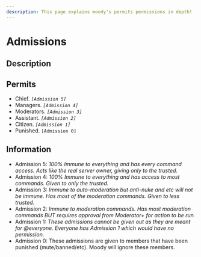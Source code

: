 ```yaml
---
description: This page explains moody's permits permissions in depth!
---
```


# Admissions

## Description

## Permits

* Chief. _`[Admission 5]`_
* Managers. _`[Admission 4]`_
* Moderators. _`[Admission 3]`_
* Assistant. _`[Admission 2]`_
* Citizen. _`[Admission 1]`_
* Punished. `[Admission 0]`

## Information

* Admission 5: _100% Immune to everything and has every command access. Acts like the real server owner, giving only to the trusted._
* Admission 4: _100% Immune to everything and has access to most commands. Given to only the trusted._
* Admission 3: _Immune to auto-moderation but anti-nuke and etc will not be immune. Has most of the moderation commands. Given to less trusted._
* Admission 2: _Immune to moderation commands. Has most moderation commands BUT requires approval from Moderator+ for action to be run._
* Admission 1: _These admissions cannot be given out as they are meant for @everyone. Everyone has Admission 1 which would have no permission._
* Admission 0: These admissions are given to members that have been punished (mute/banned/etc). Moody will ignore these members.


